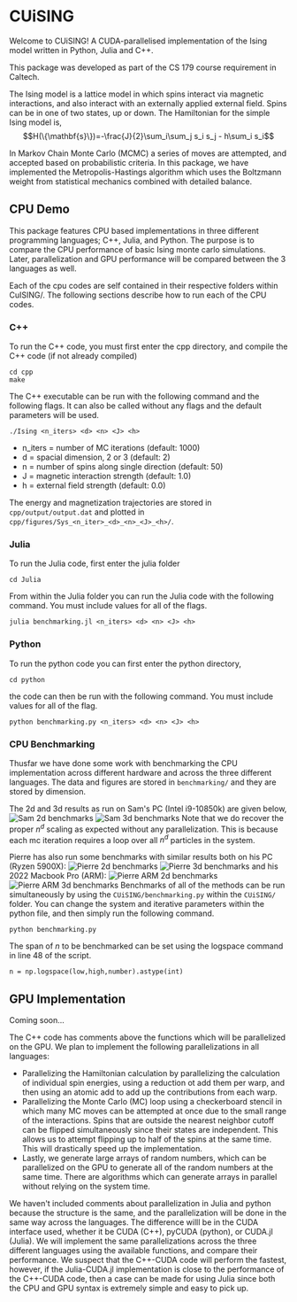 # CUiSING
Welcome to CUiSING! A CUDA-parallelised implementation of the Ising model written in Python, Julia and C++.

This package was developed as part of the CS 179 course requirement in Caltech.

The Ising model is a lattice model in which spins interact via magnetic interactions, and also interact with an externally applied external field. Spins can be in one of two states, up or down. The Hamiltonian for the simple Ising model is,
$$H(\{\mathbf{s}\})=-\frac{J}{2}\sum_i\sum_j s_i s_j - h\sum_i s_i$$

In Markov Chain Monte Carlo (MCMC) a series of moves are attempted, and accepted based on probabilistic criteria. In this package, we have implemented the Metropolis-Hastings algorithm which uses the Boltzmann weight from statistical mechanics combined with detailed balance.
## CPU Demo

This package features CPU based implementations in three different programming languages; C++, Julia, and Python. The purpose is to compare the CPU performance of basic Ising monte carlo simulations. Later, parallelization and GPU performance will be compared between the 3 languages as well.

Each of the cpu codes are self contained in their respective folders within CuISING/. The following sections describe how to run each of the CPU codes.

### C++

To run the C++ code, you must first enter the cpp directory, and compile the C++ code (if not already compiled)
```
cd cpp
make
```
The C++ executable can be run with the following command and the following flags. It can also be called without any flags and the default parameters will be used.
```
./Ising <n_iters> <d> <n> <J> <h>
```
- n_iters = number of MC iterations (default: 1000)
- d = spacial dimension, 2 or 3 (default: 2)
- n = number of spins along single direction (default: 50)
- J = magnetic interaction strength (default: 1.0)
- h = external field strength (default: 0.0)

The energy and magnetization trajectories are stored in ```cpp/output/output.dat``` and plotted in ```cpp/figures/Sys_<n_iter>_<d>_<n>_<J>_<h>/```.

### Julia
To run the Julia code, first enter the julia folder
```
cd Julia
```
From within the Julia folder you can run the Julia code with the following command. You must include values for all of the flags.
```
julia benchmarking.jl <n_iters> <d> <n> <J> <h>
```
### Python
To run the python code you can first enter the python directory,
```
cd python
```
the code can then be run with the following command. You must include values for all of the flag.
```
python benchmarking.py <n_iters> <d> <n> <J> <h>
```

### CPU Benchmarking
Thusfar we have done some work with benchmarking the CPU implementation across different hardware and across the three different languages. The data and figures are stored in ```benchmarking/``` and they are stored by dimension.

The 2d and 3d results as run on Sam's PC (Intel i9-10850k) are given below,
![Sam 2d benchmarks](benchmarking/2d/figures/Sam_1000_0.1_0_2.png)
![Sam 3d benchmarks](benchmarking/3d/figures/Sam_1000_0.1_0_3.png)
Note that we do recover the proper $n^d$ scaling as expected without any parallelization. This is because each mc iteration requires a loop over all $n^d$ particles in the system.

Pierre has also run some benchmarks with similar results both on his PC (Ryzen 5900X):
![Pierre 2d benchmarks](benchmarking/2d/figures/Pierre_1000_0.1_0_2.png)
![Pierre 3d benchmarks](benchmarking/3d/figures/Pierre_1000_0.1_0_3.png)
 and his 2022 Macbook Pro (ARM):
![Pierre ARM 2d benchmarks](benchmarking/2d/figures/Pierre_ARM_1000_0.1_0_2.png)
![Pierre ARM 3d benchmarks](benchmarking/3d/figures/Pierre_ARM_1000_0.1_0_3.png)
Benchmarks of all of the methods can be run simultaneously by using the ```CUiSING/benchmarking.py``` within the ```CUiSING/``` folder. You can change the system and iterative parameters within the python file, and then simply run the following command.
```
python benchmarking.py
```
The span of $n$ to be benchmarked can be set using the logspace command in line 48 of the script.
```
n = np.logspace(low,high,number).astype(int)
```

## GPU Implementation
Coming soon...

The C++ code has comments above the functions which will be parallelized on the GPU. We plan to implement the following parallelizations in all languages:
- Parallelizing the Hamiltonian calculation by parallelizing the calculation of individual spin energies, using a reduction ot add them per warp, and then using an atomic add to add up the contributions from each warp.
- Parallelizing the Monte Carlo (MC) loop using a checkerboard stencil in which many MC moves can be attempted at once due to the small range of the interactions. Spins that are outside the nearest neighbor cutoff can be flipped simultaneously since their states are independent. This allows us to attempt flipping up to half of the spins at the same time. This will drastically speed up the implementation.
- Lastly, we generate large arrays of random numbers, which can be parallelized on the GPU to generate all of the random numbers at the same time. There are algorithms which can generate arrays in parallel without relying on the system time.
  
We haven't included comments about parallelization in Julia and python because the structure is the same, and the parallelization will be done in the same way across the languages. The difference willl be in the CUDA interface used, whether it be CUDA (C++), pyCUDA (python), or CUDA.jl (Julia). We will implement the same parallelizations across the three different languages using the available functions, and compare their performance. We suspect that the C++-CUDA code will perform the fastest, however, if the Julia-CUDA.jl implementation is close to the performance of the C++-CUDA code, then a case can be made for using Julia since both the CPU and GPU syntax is extremely simple and easy to pick up.